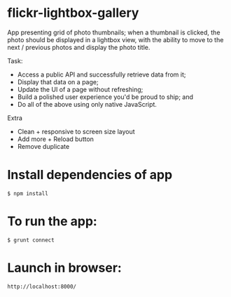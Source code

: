 # flickr-lightbox-gallery
App presenting grid of photo thumbnails; when a thumbnail is clicked, the photo should be displayed in a lightbox view, with the ability to move to the next / previous photos and display the photo title.

Task:
- Access a public API and successfully retrieve data from it;
- Display that data on a page;
- Update the UI of a page without refreshing;
- Build a polished user experience you'd be proud to ship; and
- Do all of the above using only native JavaScript.

Extra
- Clean + responsive to screen size layout
- Add more + Reload button
- Remove duplicate

# Install dependencies of app
    $ npm install

# To run the app:
    $ grunt connect

# Launch in browser:
    http://localhost:8000/
